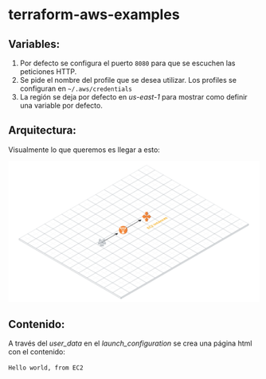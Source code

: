 # terraform-aws-examples

## Variables:

1. Por defecto se configura el puerto `8080` para que se escuchen las peticiones HTTP.
2. Se pide el nombre del profile que se desea utilizar. Los profiles se configuran en `~/.aws/credentials`
3. La región se deja por defecto en *us-east-1* para mostrar como definir una variable por defecto.

## Arquitectura:

Visualmente lo que queremos es llegar a esto:

![alt tet](https://github.com/fadavidos/terraform-aws-examples/blob/master/images/Topology.png "Topoología")


## Contenido:

A través del *user_data* en el *launch_configuration* se crea una página html con el contenido:

`Hello world, from EC2`
